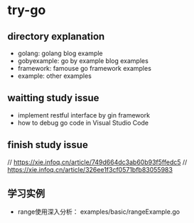 # try-go

## directory explanation

- golang: golang blog example
- gobyexample: go by example blog examples
- framework: famouse go framework examples
- example: other examples

## waitting study issue

- implement restful interface by gin framework
- how to debug go code in Visual Studio Code

## finish study issue


// https://xie.infoq.cn/article/749d664dc3ab60b93f5ffedc5
// https://xie.infoq.cn/article/326ee1f3cf0571bfb83055983


## 学习实例
* range使用深入分析： examples/basic/rangeExample.go